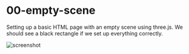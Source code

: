 00-empty-scene
======
Setting up a basic HTML page with an empty scene using three.js. We should see a black rectangle if we set up everything correctly.

![screenshot](media/empty-scene.png)
